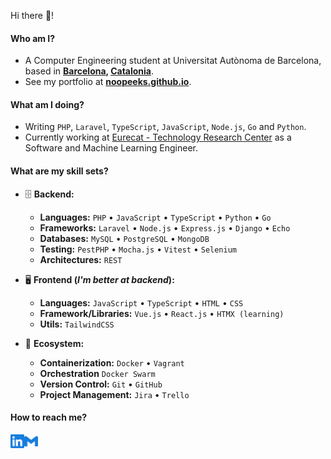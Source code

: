 Hi there 👋!

#### Who am I?

- A Computer Engineering student at Universitat Autònoma de Barcelona, based in **[Barcelona](https://en.wikipedia.org/wiki/Barcelona), [Catalonia](https://en.wikipedia.org/wiki/Catalonia)**.
- See my portfolio at **[noopeeks.github.io](https://noopeeks.github.io)**.

#### What am I doing?

- Writing `PHP`, `Laravel`, `TypeScript`, `JavaScript`, `Node.js`, `Go` and `Python`.
- Currently working at [Eurecat - Technology Research Center](https://eurecat.org/) as a Software and Machine Learning Engineer.

#### What are my skill sets?

- 🗄️ **Backend:**

  - **Languages:** `PHP` • `JavaScript` • `TypeScript` • `Python` • `Go`
  - **Frameworks:** `Laravel` • `Node.js` • `Express.js` • `Django` • `Echo`
  - **Databases:** `MySQL` • `PostgreSQL` • `MongoDB`
  - **Testing:** `PestPHP` • `Mocha.js` • `Vitest` • `Selenium`
  - **Architectures:** `REST`

- 🖥 **Frontend (_I'm better at backend_):**

  - **Languages:** `JavaScript` • `TypeScript` • `HTML` • `CSS`
  - **Framework/Libraries:** `Vue.js` • `React.js` • `HTMX (learning)`
  - **Utils:** `TailwindCSS`

- 🎡 **Ecosystem:**

  - **Containerization:** `Docker` • `Vagrant`
  - **Orchestration** `Docker Swarm`
  - **Version Control:** `Git` • `GitHub`
  - **Project Management:** `Jira` • `Trello`

#### How to reach me?

<a href="https://www.linkedin.com/in/arnau-berenguer-jimenez/">
  <img align="left" alt="LinkedIn" width="22px" src="./assets/linkedin.svg" />
</a>
<a href="mailto:arnauapps@gmail.com">
  <img align="left" alt="Mail" width="22px" src="./assets/gmail.svg" />
</a>

